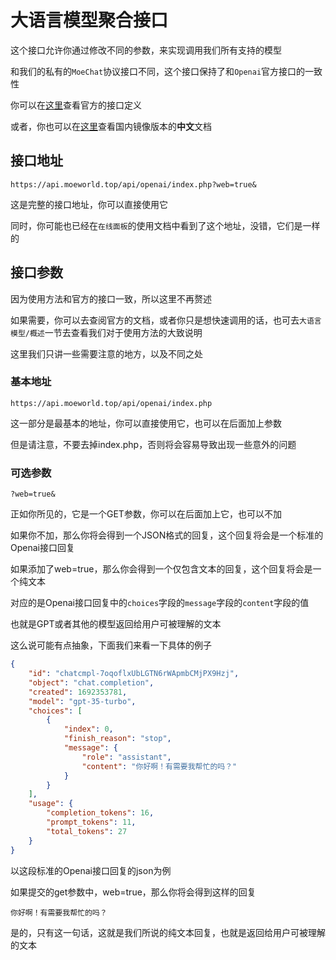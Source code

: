 # 大语言模型聚合接口
这个接口允许你通过修改不同的参数，来实现调用我们所有支持的模型

和我们的私有的`MoeChat`协议接口不同，这个接口保持了和`Openai`官方接口的一致性

你可以在[这里](https://beta.openai.com/docs/api-reference/completions/create)查看官方的接口定义

或者，你也可以在[这里](https://openai.apifox.cn/api-67883981)查看国内镜像版本的**中文**文档

## 接口地址
```url
https://api.moeworld.top/api/openai/index.php?web=true&
```
这是完整的接口地址，你可以直接使用它

同时，你可能也已经在`在线面板`的使用文档中看到了这个地址，没错，它们是一样的

## 接口参数
因为使用方法和官方的接口一致，所以这里不再赘述

如果需要，你可以去查阅官方的文档，或者你只是想快速调用的话，也可去`大语言模型/概述`一节去查看我们对于使用方法的大致说明

这里我们只讲一些需要注意的地方，以及不同之处

### 基本地址
```url
https://api.moeworld.top/api/openai/index.php
```
这一部分是最基本的地址，你可以直接使用它，也可以在后面加上参数

但是请注意，不要去掉index.php，否则将会容易导致出现一些意外的问题

### 可选参数
```url
?web=true&
```
正如你所见的，它是一个GET参数，你可以在后面加上它，也可以不加

如果你不加，那么你将会得到一个JSON格式的回复，这个回复将会是一个标准的Openai接口回复

如果添加了web=true，那么你会得到一个仅包含文本的回复，这个回复将会是一个纯文本

对应的是Openai接口回复中的`choices`字段的`message`字段的`content`字段的值

也就是GPT或者其他的模型返回给用户可被理解的文本

这么说可能有点抽象，下面我们来看一下具体的例子

```json
{
    "id": "chatcmpl-7oqoflxUbLGTN6rWApmbCMjPX9Hzj",
    "object": "chat.completion",
    "created": 1692353781,
    "model": "gpt-35-turbo",
    "choices": [
        {
            "index": 0,
            "finish_reason": "stop",
            "message": {
                "role": "assistant",
                "content": "你好啊！有需要我帮忙的吗？"
            }
        }
    ],
    "usage": {
        "completion_tokens": 16,
        "prompt_tokens": 11,
        "total_tokens": 27
    }
}
```
以这段标准的Openai接口回复的json为例

如果提交的get参数中，web=true，那么你将会得到这样的回复

```text
你好啊！有需要我帮忙的吗？
```

是的，只有这一句话，这就是我们所说的纯文本回复，也就是返回给用户可被理解的文本

